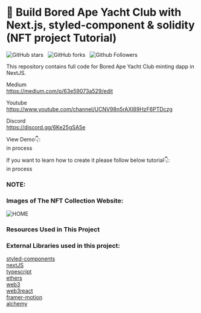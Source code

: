 # 🔴 Build Bored Ape Yacht Club with Next.js, styled-component & solidity (NFT project Tutorial)

![GitHub stars](https://img.shields.io/github/stars/nft-utilz/MD_minting_website_frontend?style=social&logo=ApacheSpark&label=Stars&maxAge=2592000)&nbsp;&nbsp;
![GitHub forks](https://img.shields.io/github/forks/nft-utilz/MD_minting_website_frontend?style=social&logo=KashFlow)&nbsp;&nbsp;
![Github Followers](https://img.shields.io/github/followers/nft-utilz.svg?style=social&label=Follow&maxAge=2592000)&nbsp;&nbsp;<br />

This repository contains full code for Bored Ape Yacht Club minting dapp in NextJS. <br />

Medium <br />
https://medium.com/p/63e59073a529/edit <br />

Youtube <br />
https://www.youtube.com/channel/UCNV98n5rAXl89HzF6PTDczg <br />

Discord <br />
https://discord.gg/6Ke25gSA5e <br />

View Demo👇: <br />
in process
<!-- https://the-weirdos.netlify.app/ <br /> -->


If you want to learn how to create it please follow below tutorial👇: <br />
in process
<!--https://youtu.be/edr2o59Twrs <br /> -->
<!-- https://www.youtube.com/channel/UCNV98n5rAXl89HzF6PTDczg<br /> -->
<!-- [![YouTube Video Views](https://img.shields.io/youtube/views/edr2o59Twrs?style=social)](https://www.youtube.com/channel/UCNV98n5rAXl89HzF6PTDczg)<br /> -->


### NOTE:  <br />
 

### Images of The NFT Collection Website:

![HOME](https://github.com/nft-utilz/MD_minting_website_frontend/blob/main/readme-images/minting-dapp-screen.png)
 


### Resources Used in This Project

<!-- Character Figures: https://bigheads.io/ <br /> -->
<!-- Fonts: https://fontsource.org/ <br /> -->
<!-- Svg Icons From: https://icons8.com & https://freesvg.org/   <br /> -->

### External Libraries used in this project: 

[styled-components](https://styled-components.com/docs/advanced) <br />
[nextJS](https://nextjs.org/) <br />
[typescript](https://www.typescriptlang.org/) <br />
[ethers](https://www.npmjs.com/package/ethers) <br />
[web3](https://www.npmjs.com/package/web3) <br />
[web3react](https://github.com/NoahZinsmeister/web3-react) <br />
[framer-motion](https://www.npmjs.com/package/framer-motion) <br />
[alchemy](https://www.npmjs.com/package/framer-motion) <br />
 


 
